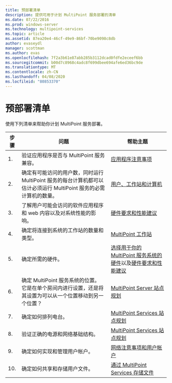 ```yaml
---
title: 预部署清单
description: 提供可用于计划 MultiPoint 服务部署的清单
ms.date: 07/22/2016
ms.prod: windows-server
ms.technology: multipoint-services
ms.topic: article
ms.assetid: 87ea20e4-46cf-49e9-86bf-70be9098c8db
author: evaseydl
manager: scottman
ms.author: evas
ms.openlocfilehash: 7f2a3b61e87abb285b3112dcad0fdfe2eceef6bb
ms.sourcegitcommit: b00d7c8968c4adc8f699dbee694afe6ed36bc9de
ms.translationtype: MT
ms.contentlocale: zh-CN
ms.lasthandoff: 04/08/2020
ms.locfileid: "80853370"
---
```

# <a name="predeployment-checklist"></a>预部署清单
使用下列清单来帮助你计划 MultiPoint 服务部署。  
  
|步骤|问题|帮助主题|  
|--------|---------|--------------|  
|1.|验证应用程序是否与 MultiPoint 服务兼容。|[应用程序注意事项](Application-Considerations.md)|  
|2.|确定有可能访问的用户数，同时运行 MultiPoint 服务的每台计算机都可以估计必须运行 MultiPoint 服务的必需计算机的数量。|[用户、工作站和计算机](MultiPoint-services-Site-Planning.md#users-stations-and-computers)|  
|3.|了解用户可能会访问的软件应用程序和 web 内容以及对系统性能的影响。|[硬件要求和性能建议](hardware-and-performance-recommendations.md)|  
|4.|确定将连接到系统的工作站的数量和类型。|[MultiPoint 工作站](MultiPoint-services-Stations.md)|  
|5.|确定所需的硬件。|[选择用于你的 MultiPoint 服务系统的硬件](Selecting-Hardware-for-Your-MultiPoint-services-System.md)以及[硬件要求和性能建议](hardware-and-performance-recommendations.md)|  
|6.|确定 MultiPoint 服务系统的位置。 它是在单个房间内进行设置，还是将其设置为可以从一个位置移动到另一个位置？|[MultiPoint Server 站点规划](MultiPoint-services-Site-Planning.md)|  
|7.|确定如何排列电台。|[MultiPoint Services 站点规划](MultiPoint-services-Site-Planning.md)|  
|8.|验证正确的电源和网络基础结构。|[MultiPoint Services 站点规划](MultiPoint-services-Site-Planning.md)|  
|9.|确定如何实现和管理用户帐户。|[网络注意事项和用户帐户](Network-Considerations-and-User-Accounts.md)|  
|10.|确定如何共享和存储用户文件。|[通过 MultiPoint Services 存储文件](Storing-Files-with-MultiPoint-services.md)|